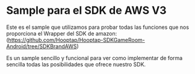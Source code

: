 # Sample para el SDK de AWS V3

Este es el sample que utilizamos para probar todas las funciones que nos proporciona el Wrapper del SDK de amazon: 
(https://github.com/Hooptap/Hooptap-SDKGameRoom-Android/tree/SDKBrandAWS)

Es un sample sencillo y funcional para ver como implementar de forma sencilla todas las posibilidades que ofrece nuestro SDK.
